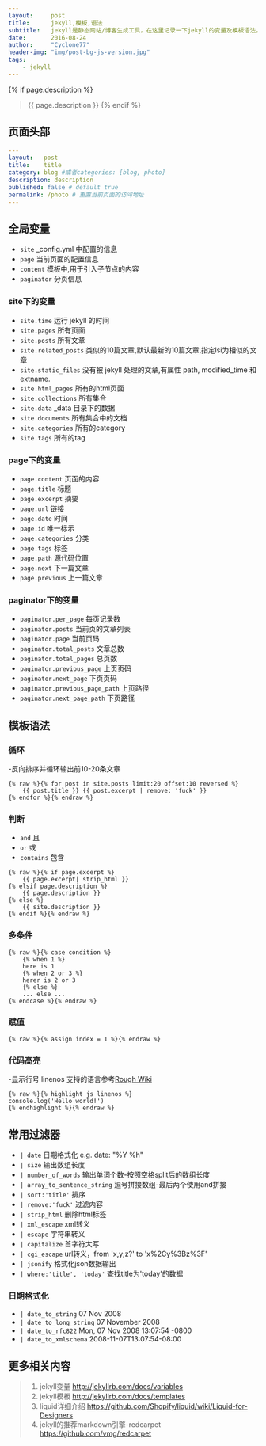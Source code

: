 ```yaml
---
layout:     post
title:      jekyll,模板,语法
subtitle:   jekyll是静态网站/博客生成工具，在这里记录一下jekyll的变量及模板语法，jekyll基于Liquid模板进行扩展，大部分可参考Liquid语法
date:       2016-08-24
author:     "Cyclone77"
header-img: "img/post-bg-js-version.jpg"
tags:
    - jekyll
---
```

{% if page.description %}
>{{ page.description }}
{% endif %}

## 页面头部

``` yaml
---
layout:   post
title:    title
category: blog #或者categories: [blog, photo]
description: description
published: false # default true
permalink: /photo # 重置当前页面的访问地址
---
```


## 全局变量

- `site` _config.yml 中配置的信息
- `page` 当前页面的配置信息
- `content` 模板中,用于引入子节点的内容
- `paginator` 分页信息

### site下的变量
- `site.time` 运行 jekyll 的时间
- `site.pages` 所有页面
- `site.posts` 所有文章
- `site.related_posts` 类似的10篇文章,默认最新的10篇文章,指定lsi为相似的文章
- `site.static_files` 没有被 jekyll 处理的文章,有属性 path, modified_time 和 extname.
- `site.html_pages` 所有的html页面
- `site.collections` 所有集合
- `site.data` _data 目录下的数据
- `site.documents` 所有集合中的文档
- `site.categories` 所有的category
- `site.tags` 所有的tag

### page下的变量
- `page.content` 页面的内容
- `page.title` 标题
- `page.excerpt` 摘要
- `page.url` 链接
- `page.date` 时间
- `page.id` 唯一标示
- `page.categories` 分类
- `page.tags` 标签
- `page.path` 源代码位置
- `page.next` 下一篇文章
- `page.previous` 上一篇文章

### paginator下的变量
- `paginator.per_page` 每页记录数
- `paginator.posts` 当前页的文章列表
- `paginator.page` 当前页码
- `paginator.total_posts` 文章总数
- `paginator.total_pages` 总页数
- `paginator.previous_page` 上页页码
- `paginator.next_page` 下页页码
- `paginator.previous_page_path` 上页路径
- `paginator.next_page_path` 下页路径

## 模板语法

### 循环
-反向排序并循环输出前10-20条文章

``` liquid
{% raw %}{% for post in site.posts limit:20 offset:10 reversed %}
    {{ post.title }} {{ post.excerpt | remove: 'fuck' }}
{% endfor %}{% endraw %}
```

### 判断
- `and` 且
- `or` 或
- `contains` 包含

``` liquid
{% raw %}{% if page.excerpt %}
    {{ page.excerpt| strip_html }}
{% elsif page.description %}
    {{ page.description }}
{% else %}
    {{ site.description }}
{% endif %}{% endraw %}
```

### 多条件
``` liquid
{% raw %}{% case condition %}
    {% when 1 %}
    here is 1
    {% when 2 or 3 %}
    herer is 2 or 3
    {% else %}
    ... else ...
{% endcase %}{% endraw %}
```

### 赋值

``` liquid
{% raw %}{% assign index = 1 %}{% endraw %}
```

### 代码高亮
-显示行号 linenos
支持的语言参考[Rough Wiki](https://github.com/jneen/rouge/wiki/List-of-supported-languages-and-lexers)

``` liquid
{% raw %}{% highlight js linenos %}
console.log('Hello world!')
{% endhighlight %}{% endraw %}
```

## 常用过滤器

- `| date` 日期格式化 e.g. date: "%Y %h"
- `| size` 输出数组长度
- `| number_of_words` 输出单词个数-按照空格split后的数组长度
- `| array_to_sentence_string` 逗号拼接数组-最后两个使用and拼接
- `| sort:'title'`  排序
- `| remove:'fuck'` 过滤内容
- `| strip_html` 删除html标签
- `| xml_escape` xml转义
- `| escape` 字符串转义
- `| capitalize` 首字符大写
- `| cgi_escape` url转义，from 'x,y;z?' to 'x%2Cy%3Bz%3F'
- `| jsonify` 格式化json数据输出
- `| where:'title', 'today'` 查找title为'today'的数据

### 日期格式化

- `| date_to_string` 07 Nov 2008
- `| date_to_long_string` 07 November 2008
- `| date_to_rfc822` Mon, 07 Nov 2008 13:07:54 -0800
- `| date_to_xmlschema` 2008-11-07T13:07:54-08:00

## 更多相关内容

> 1. jekyll变量 <http://jekyllrb.com/docs/variables>
> 2. jekyll模板 <http://jekyllrb.com/docs/templates>
> 3. liquid详细介绍 <https://github.com/Shopify/liquid/wiki/Liquid-for-Designers>
> 4. jekyll的推荐markdown引擎-redcarpet <https://github.com/vmg/redcarpet>
